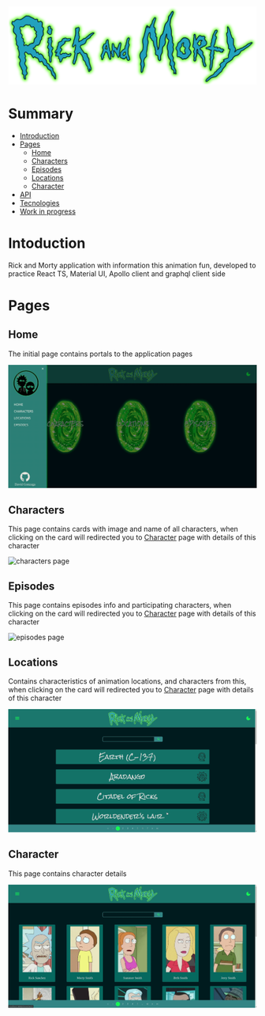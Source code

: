 ![Rick and Morty logo](./src/images/Daco_4305710.png)

# Summary
- [Introduction](#introduction)
- [Pages](#pages)
  - [Home](#home)
  - [Characters](#characters)
  - [Episodes](#episodes)
  - [Locations](#locations)
  - [Character](#character)
- [API](#API)
- [Tecnologies](#tecnologies)
- [Work in progress](#work-in-progress)

# Intoduction

Rick and Morty application with information this animation fun, developed to practice React TS, Material UI, Apollo client and graphql client side

# Pages

## Home

The initial page contains portals to the application pages

![home page](./public/assets/gifs/home.gif)

## Characters 

This page contains cards with image and name of all characters, when clicking on the card will redirected you to [Character](#character) page with details of this character

![characters page](./public/assets/gifs/chacters.gif)


## Episodes

This page contains episodes info and participating characters, when clicking on the card will redirected you to [Character](#character) page with details of this character

![episodes page](./public/assets/gifs/episodes.gif)

## Locations 

Contains characteristics of animation locations, and characters from this, when clicking on the card will redirected you to [Character](#character) page with details of this character

![locations page](./public/assets/gifs/locations.gif)

## Character

This page contains character details

![Character page](./public/assets/gifs/character.gif)

